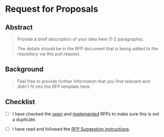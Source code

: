 # Request for Proposals

## Abstract

> Provide a brief description of your idea here (1-2 paragraphs).
>
> The details should be in the RFP document that is being added to the repository via this pull request.


## Background

> Feel free to provide further information that you find relevant and didn't fit into the RFP template here.


## Checklist

- [ ] I have checked the [open](https://github.com/Concordium/Concordium-Open-Grants-Initiative/tree/master/rfps) and [implemented](https://github.com/Concordium/Concordium-Open-Grants-Initiative/tree/master/rfps/implemented) RFPs to make sure this is not a duplicate.
- [ ] I have read and followed the [RFP Suggestion instructions](https://github.com/Concordium/Concordium-Open-Grants-Initiative#mailbox_with_mail-request-for-proposals-rfp-suggestions).

